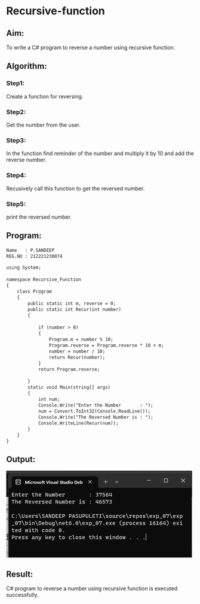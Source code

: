 # Recursive-function

## Aim: 
To write a C# program to reverse a number using recursive function.

## Algorithm:
### Step1:
Create a function for reversing.

### Step2:
Get the number from the user.

### Step3:
In the function find reminder of the number and multiply it by 10 and add the reverse number.

### Step4:
Recusively call this function to get the reversed number.

### Step5:
print the reversed number.

## Program:
```
Name   : P.SANDEEP
REG.NO : 212221230074
```
~~~
using System;

namespace Recursive_Function
{
    class Program
    {
        public static int m, reverse = 0;
        public static int Recur(int number)
        {

            if (number > 0)
            {
                Program.m = number % 10;
                Program.reverse = Program.reverse * 10 + m;
                number = number / 10;
                return Recur(number);
            }
            return Program.reverse;

        }
        static void Main(string[] args)
        {
            int num;
            Console.Write("Enter the Number       : ");
            num = Convert.ToInt32(Console.ReadLine());
            Console.Write("The Reversed Number is : ");
            Console.WriteLine(Recur(num));
        }
    }
}
~~~

## Output:
![output](output.png)


## Result:
C# program to reverse a number using recursive function is executed successfully.
